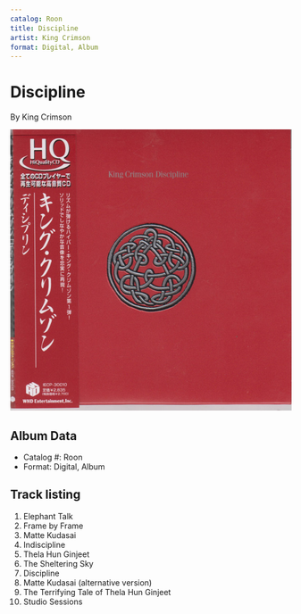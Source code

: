 ```yaml
---
catalog: Roon
title: Discipline
artist: King Crimson
format: Digital, Album
---
```


# Discipline

By King Crimson

![](../../assets/albumcovers/King_Crimson-Discipline.png)

## Album Data

- Catalog #: Roon
- Format: Digital, Album


## Track listing


1. Elephant Talk
2. Frame by Frame
3. Matte Kudasai
4. Indiscipline
5. Thela Hun Ginjeet
6. The Sheltering Sky
7. Discipline
8. Matte Kudasai (alternative version)
9. The Terrifying Tale of Thela Hun Ginjeet
10. Studio Sessions

